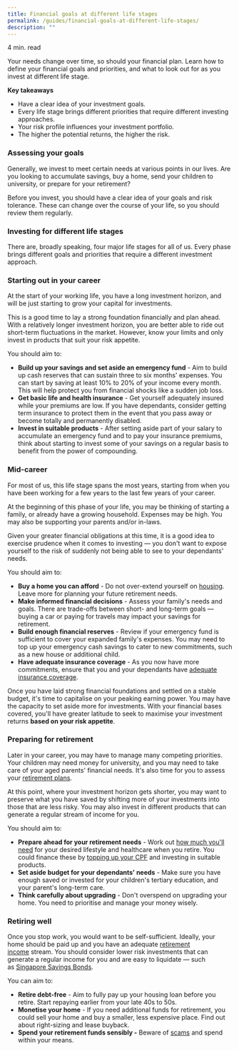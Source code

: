 ```yaml
---
title: Financial goals at different life stages
permalink: /guides/financial-goals-at-different-life-stages/
description: ""
---
```

4 min. read

Your needs change over time, so should your financial plan. Learn how to define your financial goals and priorities, and what to look out for as you invest at different life stage.

**Key takeaways**

*   Have a clear idea of your investment goals.
*   Every life stage brings different priorities that require different investing approaches.
*   Your risk profile influences your investment portfolio.
*   The higher the potential returns, the higher the risk.

### Assessing your goals

Generally, we invest to meet certain needs at various points in our lives. Are you looking to accumulate savings, buy a home, send your children to university, or prepare for your retirement?

Before you invest, you should have a clear idea of your goals and risk tolerance. These can change over the course of your life, so you should review them regularly.

### Investing for different life stages


There are, broadly speaking, four major life stages for all of us. Every phase brings different goals and priorities that require a different investment approach.

### Starting out in your career

At the start of your working life, you have a long investment horizon, and will be just starting to grow your capital for investments.

This is a good time to lay a strong foundation financially and plan ahead. With a relatively longer investment horizon, you are better able to ride out short-term fluctuations in the market. However, know your limits and only invest in products that suit your risk appetite.

You should aim to:

*   **Build up your savings and set aside an emergency fund** \- Aim to build up cash reserves that can sustain three to six months' expenses. You can start by saving at least 10% to 20% of your income every month. This will help protect you from financial shocks like a sudden job loss.
*   **Get basic life and health insurance** \- Get yourself adequately insured while your premiums are low. If you have dependants, consider getting term insurance to protect them in the event that you pass away or become totally and permanently disabled.
*   **Invest in suitable products** \- After setting aside part of your salary to accumulate an emergency fund and to pay your insurance premiums, think about starting to invest some of your savings on a regular basis to benefit from the power of compounding.

### Mid-career

For most of us, this life stage spans the most years, starting from when you have been working for a few years to the last few years of your career.

At the beginning of this phase of your life, you may be thinking of starting a family, or already have a growing household. Expenses may be high. You may also be supporting your parents and/or in-laws.

Given your greater financial obligations at this time, it is a good idea to exercise prudence when it comes to investing — you don't want to expose yourself to the risk of suddenly not being able to see to your dependants' needs.

You should aim to:

*   **Buy a home you can afford** \- Do not over-extend yourself on [housing](https://www.moneysense.gov.sg/starter-packs/buying-a-home-you-can-afford). Leave more for planning your future retirement needs.
*   **Make informed financial decisions** \- Assess your family's needs and goals. There are trade-offs between short- and long-term goals — buying a car or paying for travels may impact your savings for retirement.
*   **Build enough financial reserves** \- Review if your emergency fund is sufficient to cover your expanded family's expenses. You may need to top up your emergency cash savings to cater to new commitments, such as a new house or additional child.
*   **Have adequate insurance coverage** \- As you now have more commitments, ensure that you and your dependants have [adequate insurance coverage](https://www.moneysense.gov.sg/articles/2018/10/assessing-your-insurance-needs).

Once you have laid strong financial foundations and settled on a stable budget, it's time to capitalise on your peaking earning power. You may have the capacity to set aside more for investments. With your financial bases covered, you'll have greater latitude to seek to maximise your investment returns **based on your risk appetite**.

### Preparing for retirement

Later in your career, you may have to manage many competing priorities. Your children may need money for university, and you may need to take care of your aged parents' financial needs. It's also time for you to assess your [retirement plans](https://www.moneysense.gov.sg/starter-packs/planning-for-retirement).

At this point, where your investment horizon gets shorter, you may want to preserve what you have saved by shifting more of your investments into those that are less risky. You may also invest in different products that can generate a regular stream of income for you.

You should aim to:

*   **Prepare ahead for your retirement needs** \- Work out [how much you'll need](https://www.moneysense.gov.sg/articles/2018/10/determine-your-retirement-needs) for your desired lifestyle and healthcare when you retire. You could finance these by [topping up your CPF](https://www.cpf.gov.sg/member/growing-your-savings/saving-more-with-cpf/top-up-to-enjoy-higher-retirement-payouts/top-ups-for-loved-ones-employees-and-others) and investing in suitable products.
*   **Set aside budget for your dependants' needs** \- Make sure you have enough saved or invested for your children's tertiary education, and your parent's long-term care.
*   **Think carefully about upgrading** \- Don't overspend on upgrading your home. You need to prioritise and manage your money wisely.

### Retiring well

Once you stop work, you would want to be self-sufficient. Ideally, your home should be paid up and you have an adequate [retirement income](https://www.moneysense.gov.sg/articles/2018/11/options-for-your-retirement-income) stream. You should consider lower risk investments that can generate a regular income for you and are easy to liquidate — such as [Singapore Savings Bonds](https://www.mas.gov.sg/bonds-and-bills/Singapore-Savings-Bonds).

You can aim to:

*   **Retire debt-free** \- Aim to fully pay up your housing loan before you retire. Start repaying earlier from your late 40s to 50s.
*   **Monetise your home** \- If you need additional funds for retirement, you could sell your home and buy a smaller, less expensive place. Find out about right-sizing and lease buyback.
*   **Spend your retirement funds sensibly -** Beware of [scams](https://www.moneysense.gov.sg/articles/2018/10/how-to-spot-an-investment-scam) and spend within your means.